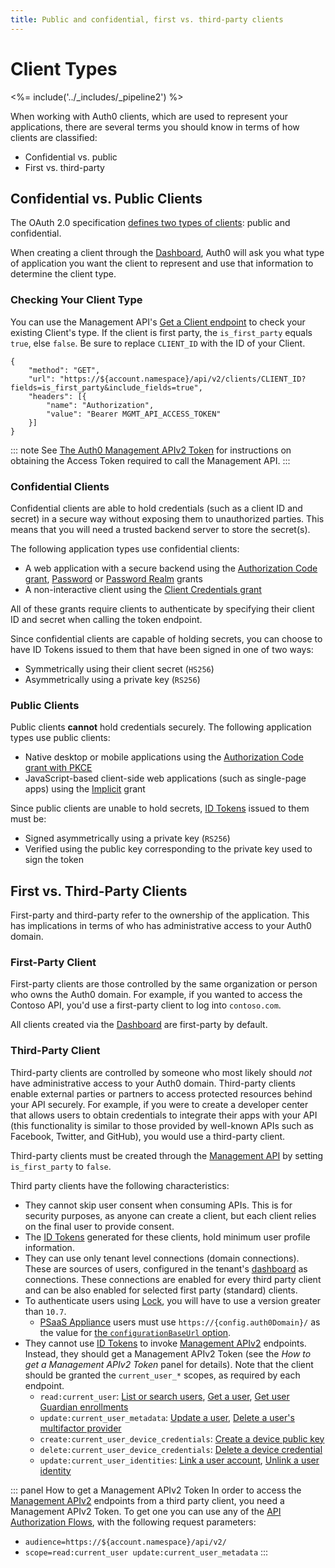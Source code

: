 ```yaml
---
title: Public and confidential, first vs. third-party clients
---
```

# Client Types

<%= include('../_includes/_pipeline2') %>

When working with Auth0 clients, which are used to represent your applications, there are several terms you should know in terms of how clients are classified:

* Confidential vs. public
* First vs. third-party

## Confidential vs. Public Clients

The OAuth 2.0 specification [defines two types of clients](https://tools.ietf.org/html/rfc6749#section-2.1): public and confidential.

When creating a client through the [Dashboard](${manage_url}/#/clients), Auth0 will ask you what type of application you want the client to represent and use that information to determine the client type.

### Checking Your Client Type

You can use the Management API's [Get a Client endpoint](/api/management/v2#!/Clients/get_clients_by_id) to check your existing Client's type. If the client is first party, the `is_first_party` equals `true`, else `false`. Be sure to replace `CLIENT_ID` with the ID of your Client.

```har
{
	"method": "GET",
	"url": "https://${account.namespace}/api/v2/clients/CLIENT_ID?fields=is_first_party&include_fields=true",
	"headers": [{
		"name": "Authorization",
		"value": "Bearer MGMT_API_ACCESS_TOKEN"
	}]
}
```

::: note
See [The Auth0 Management APIv2 Token](/api/management/v2/tokens) for instructions on obtaining the Access Token required to call the Management API.
:::

### Confidential Clients

Confidential clients are able to hold credentials (such as a client ID and secret) in a secure way without exposing them to unauthorized parties. This means that you will need a trusted backend server to store the secret(s).

The following application types use confidential clients:

* A web application with a secure backend using the [Authorization Code grant](/api-auth/grant/authorization-code), [Password](/api-auth/grant/password) or [Password Realm](/api-auth/tutorials/password-grant#realm-support) grants
* A non-interactive client using the [Client Credentials grant](/api-auth/grant/client-credentials)

All of these grants require clients to authenticate by specifying their client ID and secret when calling the token endpoint.

Since confidential clients are capable of holding secrets, you can choose to have ID Tokens issued to them that have been signed in one of two ways:

* Symmetrically using their client secret (`HS256`)
* Asymmetrically using a private key (`RS256`)

### Public Clients

Public clients **cannot** hold credentials securely. The following application types use public clients:

* Native desktop or mobile applications using the [Authorization Code grant with PKCE](/api-auth/grant/authorization-code-pkce)
* JavaScript-based client-side web applications (such as single-page apps) using the [Implicit](/api-auth/grant/implicit) grant

Since public clients are unable to hold secrets, [ID Tokens](/tokens/id-token) issued to them must be:

* Signed asymmetrically using a private key (`RS256`)
* Verified using the public key corresponding to the private key used to sign the token

## First vs. Third-Party Clients

First-party and third-party refer to the ownership of the application. This has implications in terms of who has administrative access to your Auth0 domain.

### First-Party Client

First-party clients are those controlled by the same organization or person who owns the Auth0 domain. For example, if you wanted to access the Contoso API, you'd use a first-party client to log into `contoso.com`.

All clients created via the [Dashboard](${manage_url}/#/clients) are first-party by default.

### Third-Party Client

Third-party clients are controlled by someone who most likely should *not* have administrative access to your Auth0 domain. Third-party clients enable external parties or partners to access protected resources behind your API securely. For example, if you were to create a developer center that allows users to obtain credentials to integrate their apps with your API (this functionality is similar to those provided by well-known APIs such as Facebook, Twitter, and GitHub), you would use a third-party client. 

Third-party clients must be created through the [Management API](/api/management/v2#!/Clients/post_clients) by setting `is_first_party` to `false`.

Third party clients have the following characteristics:

- They cannot skip user consent when consuming APIs. This is for security purposes, as anyone can create a client, but each client relies on the final user to provide consent.
- The [ID Tokens](/tokens/id-token) generated for these clients, hold minimum user profile information.
- They can use only tenant level connections (domain connections). These are sources of users, configured in the tenant's [dashboard](${manage_url}) as connections. These connections are enabled for every third party client and can be also enabled for selected first party (standard) clients.
- To authenticate users using [Lock](/libraries/lock), you will have to use a version greater than `10.7`.
  - [PSaaS Appliance](/appliance) users must use `https://{config.auth0Domain}/` as the value for [the `configurationBaseUrl` option](https://github.com/auth0/lock#other-options).
- They cannot use [ID Tokens](/tokens/id-token) to invoke [Management APIv2](/api/management/v2) endpoints. Instead, they should get a Management APIv2 Token (see the *How to get a Management APIv2 Token* panel for details). Note that the client should be granted the `current_user_*` scopes, as required by each endpoint.
  - `read:current_user`: [List or search users](/api/management/v2#!/Users/get_users), [Get a user](/api/management/v2#!/Users/get_users_by_id), [Get user Guardian enrollments](/api/management/v2#!/Users/get_enrollments)
  - `update:current_user_metadata`: [Update a user](/api/management/v2#!/Users/patch_users_by_id), [Delete a user's multifactor provider](/api/management/v2#!/Users/delete_multifactor_by_provider)
  - `create:current_user_device_credentials`: [Create a device public key](/api/management/v2#!/Device_Credentials/post_device_credentials)
  - `delete:current_user_device_credentials`: [Delete a device credential](/api/management/v2#!/Device_Credentials/delete_device_credentials_by_id)
  - `update:current_user_identities`: [Link a user account](/api/management/v2#!/Users/post_identities), [Unlink a user identity](/api/management/v2#!/Users/delete_provider_by_user_id)

::: panel How to get a Management APIv2 Token
In order to access the [Management APIv2](/api/management/v2) endpoints from a third party client, you need a Management APIv2 Token. To get one you can use any of the [API Authorization Flows](/api-auth), with the following request parameters:
- `audience=https://${account.namespace}/api/v2/`
- `scope=read:current_user update:current_user_metadata`
:::
